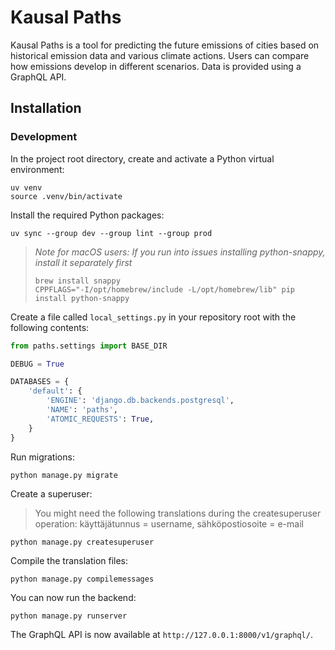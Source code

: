 # Kausal Paths

Kausal Paths is a tool for predicting the future emissions of cities based on historical emission data and various climate actions. Users can compare how emissions develop in different scenarios. Data is provided using a GraphQL API.

## Installation

### Development

In the project root directory, create and activate a Python virtual environment:

```shell
uv venv
source .venv/bin/activate
```

Install the required Python packages:

```shell
uv sync --group dev --group lint --group prod
```

> _Note for macOS users: If you run into issues installing python-snappy, install it separately first_
>
> ```
> brew install snappy
> CPPFLAGS="-I/opt/homebrew/include -L/opt/homebrew/lib" pip install python-snappy
> ```

Create a file called `local_settings.py` in your repository root with the following contents:

```python
from paths.settings import BASE_DIR

DEBUG = True

DATABASES = {
    'default': {
        'ENGINE': 'django.db.backends.postgresql',
        'NAME': 'paths',
        'ATOMIC_REQUESTS': True,
    }
}
```

Run migrations:

```shell
python manage.py migrate
```

Create a superuser:

> You might need the following translations during the createsuperuser operation: käyttäjätunnus = username, sähköpostiosoite = e-mail

```shell
python manage.py createsuperuser
```

Compile the translation files:

```shell
python manage.py compilemessages
```

You can now run the backend:

```shell
python manage.py runserver
```

The GraphQL API is now available at `http://127.0.0.1:8000/v1/graphql/`.
